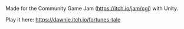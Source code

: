 Made for the Community Game Jam (https://itch.io/jam/cgj) with Unity.

Play it here: https://dawnie.itch.io/fortunes-tale
